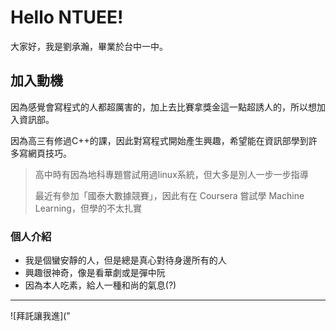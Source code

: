 # Hello NTUEE!
大家好，我是劉承瀚，畢業於台中一中。

## 加入動機 ##
因為感覺會寫程式的人都超厲害的，加上去比賽拿獎金這一點超誘人的，所以想加入資訊部。

因為高三有修過C++的課，因此對寫程式開始產生興趣，希望能在資訊部學到許多寫網頁技巧。

> 高中時有因為地科專題嘗試用過linux系統，但大多是別人一步一步指導
>
> 最近有參加「國泰大數據競賽」，因此有在 Coursera 嘗試學 Machine Learning，但學的不太扎實

### 個人介紹 ###
* 我是個蠻安靜的人，但是總是真心對待身邊所有的人
* 興趣很神奇，像是看華劇或是彈中阮
* 因為本人吃素，給人一種和尚的氣息(?)

***
![拜託讓我進]("
